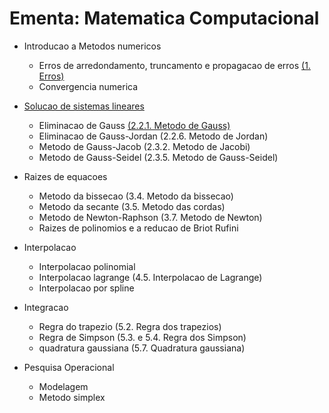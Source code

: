 # Ementa: Matematica Computacional
- Introducao a Metodos numericos
    - Erros de arredondamento, truncamento e propagacao de erros [(1. Erros)](./calculo_numerico_barroso/cap01/cap01.md)
    - Convergencia numerica

- [Solucao de sistemas lineares](./calculo_numerico_barroso/cap02/cap02.md)
    - Eliminacao de Gauss [(2.2.1. Metodo de Gauss)](./calculo_numerico_barroso/cap02/cap02.md#metodo-de-gauss)
    - Eliminacao de Gauss-Jordan (2.2.6. Metodo de Jordan)
    - Metodo de Gauss-Jacob (2.3.2. Metodo de Jacobi)
    - Metodo de Gauss-Seidel (2.3.5. Metodo de Gauss-Seidel)

- Raizes de equacoes
    - Metodo da bissecao (3.4. Metodo da bissecao)
    - Metodo da secante (3.5. Metodo das cordas)
    - Metodo de Newton-Raphson (3.7. Metodo de Newton)
    - Raizes de polinomios e a reducao de Briot Rufini

- Interpolacao
    - Interpolacao polinomial
    - Interpolacao lagrange (4.5. Interpolacao de Lagrange)
    - Interpolacao por spline

- Integracao
    - Regra do trapezio (5.2. Regra dos trapezios)
    - Regra de Simpson (5.3. e 5.4. Regra dos Simpson)
    - quadratura gaussiana (5.7. Quadratura gaussiana)

- Pesquisa Operacional
    - Modelagem
    - Metodo simplex